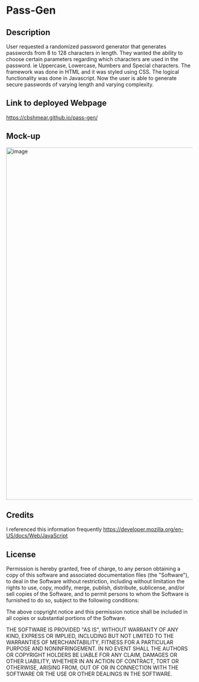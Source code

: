 # Pass-Gen

## Description

User requested a randomized password generator that generates passwords from 8 to 128 characters in length. They wanted the ability to choose certain parameters regarding which characters are used in the password. ie Uppercase, Lowercase, Numbers and Special characters. The framework was done in HTML and it was styled using CSS. The logical functionality was done in Javascript. Now the user is able to generate secure passwords of varying length and varying complexity.

## Link to deployed Webpage
https://cbshmear.github.io/pass-gen/

## Mock-up
<img width="948" alt="image" src="https://user-images.githubusercontent.com/112667575/201207644-0e65bf0d-4ea7-423f-a9d3-0b655b6c5d1d.png">

## Credits

I referenced this information frequently
https://developer.mozilla.org/en-US/docs/Web/JavaScript

## License

Permission is hereby granted, free of charge, to any person obtaining a copy of this software and associated documentation files (the "Software"), to deal in the Software without restriction, including without limitation the rights to use, copy, modify, merge, publish, distribute, sublicense, and/or sell copies of the Software, and to permit persons to whom the Software is furnished to do so, subject to the following conditions:

The above copyright notice and this permission notice shall be included in all copies or substantial portions of the Software.

THE SOFTWARE IS PROVIDED "AS IS", WITHOUT WARRANTY OF ANY KIND, EXPRESS OR IMPLIED, INCLUDING BUT NOT LIMITED TO THE WARRANTIES OF MERCHANTABILITY, FITNESS FOR A PARTICULAR PURPOSE AND NONINFRINGEMENT. IN NO EVENT SHALL THE AUTHORS OR COPYRIGHT HOLDERS BE LIABLE FOR ANY CLAIM, DAMAGES OR OTHER LIABILITY, WHETHER IN AN ACTION OF CONTRACT, TORT OR OTHERWISE, ARISING FROM, OUT OF OR IN CONNECTION WITH THE SOFTWARE OR THE USE OR OTHER DEALINGS IN THE SOFTWARE.
